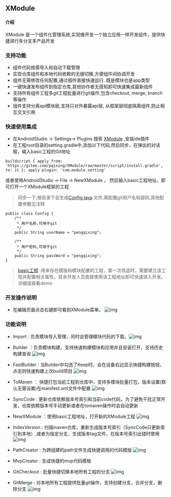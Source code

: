 ##  XModule
#### 介绍
XModule 是一个组件化管理系统,实现像开发一个独立应用一样开发组件，提供快捷进行多分支多产品开发


### 支持功能
* 组件代码按需导入和自动下载管理
* 实现仓库组件和本地代码依赖的无缝切换,方便组件间协调开发
* 组件无需修改任何配置,通过插件直接快速运行. 既是模块也是app类型
* 一键快速发布组件到指定仓库,其他协作者无感知即可快速集成最新组件
* 支持所有组件工程多git工程批量进行git操作,包含checkout, merge, branch等操作
* 组件支持分离api模块层,支持只对外暴露api层, 从框架层彻底隔离组件,防止相互交叉引用
  
  
### 快速使用集成
* 在AndroidStudio -> Settings-> Plugins 搜索 [XModule](https://plugins.jetbrains.com/plugin/12121-xmodule) ,安装ide插件
* 在工程root目录的setting.gradle中,添加以下代码,然后同步，在弹出的对话框，输入basic工程的Git地址
```
buildscript { apply from: 'https://gitee.com/pqixing/XModule/raw/master/script/install.gradle', to: it }; apply plugin: 'com.module.setting'
```

或者使用AndroidStudio -> File -> NewXModule ， 然后输入basic工程地址，即可打开一个XModule框架的工程
> 同步一下,根目录下会生成[Config.java](tools/src/main/java/com/pqixing/Config.java) 文件,需配置git用户名和密码,其他配置参数见注释
```
public class Config {
    /**
     * 用户名称,可用于git
     */
    public String userName = "pengqixing";

    /**
     * 用户密码,可用于git
     */
    public String passWord = "pengqixing";
}
```
> [basic工程](https://github.com/pqixing/x_basic.git) :用来存在模版和模块配置的工程，第一次改造时，需要建立该工程并配置相关属性，其余开发人员直接使用该工程地址即可快速进入开发。详细请查看demo

### 开发操作说明 
* 在编辑页面点击右键即可看到XModule菜单。 ![img](imgs/xmodule.png) 
### 功能说明
* Import : 负责模块导入管理，同时会管理模块代码的下载。![img](imgs/import.png) 
 
* Builder ：负责模块构建，支持快速构建模块和应用并且安装打开，支持历史构建查询 ![img](imgs/builder.png)
* FastBuilder : 当Builder中勾选了Keep时，会在设备右边显示快捷构建按钮，点击则快速构建上次build项目  ![img](imgs/fastbuilder.png)
* ToMaven ： 快捷打包当前工程到仓库中，支持多模块批量打包，版本设置(默认无需设置)在manifest.xml文件中配置 ![img](imgs/tomaven.png) 
* SyncCode : 更新仓库依赖版本号索引和当前code代码，为了避免干扰正常开发，仓库依赖版本号手动更新或者在tomaven操作时会自动更新
* NewXModule ：使用basic工程地址，打开新的XModule工程 ![img](imgs/newxmodule.png)
* IndexVersion : 扫描maven仓库，重新生成版本号索引（SyncCode只更新索引到本地）,或者为指定分支，生成版本tag文件，在版本号索引出错时使用 ![img](imgs/indexversion.png)
* PathCreator : 为跨组建的path文件生成快捷调用的代码模版 ![img](imgs/newxmodule.png)
* MvpCreator : 生成快捷的mvp代码模板
* GitCheckout : 批量快捷切换本地所有工程的分支  ![img](imgs/gitcheckout.png)
* GitMerge : 对本地所有工程提供批量git操作，支持创建分支，合并分支，删除分支 ![img](imgs/gitmerge.png)
  




